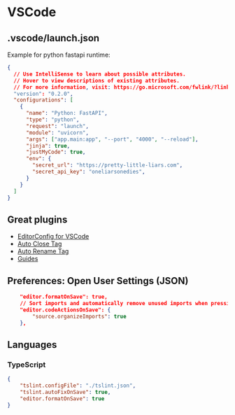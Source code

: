 # VSCode

## .vscode/launch.json
Example for python fastapi runtime:
```json
{
  // Use IntelliSense to learn about possible attributes.
  // Hover to view descriptions of existing attributes.
  // For more information, visit: https://go.microsoft.com/fwlink/?linkid=830387
  "version": "0.2.0",
  "configurations": [
    {
      "name": "Python: FastAPI",
      "type": "python",
      "request": "launch",
      "module": "uvicorn",
      "args": ["app.main:app", "--port", "4000", "--reload"],
      "jinja": true,
      "justMyCode": true,
      "env": {
        "secret_url": "https://pretty-little-liars.com",
        "secret_api_key": "oneliarsonedies",
      }
    }
  ]
}
```

## Great plugins
- [EditorConfig for VSCode](https://marketplace.visualstudio.com/items?itemName=EditorConfig.EditorConfig)
- [Auto Close Tag](https://marketplace.visualstudio.com/items?itemName=formulahendry.auto-close-tag)
- [Auto Rename Tag](https://marketplace.visualstudio.com/items?itemName=formulahendry.auto-rename-tag)
- [Guides](https://marketplace.visualstudio.com/items?itemName=spywhere.guides)


## Preferences: Open User Settings (JSON)
```json
	"editor.formatOnSave": true,
	// Sort imports and automatically remove unused imports when pressing CTRL + S
	"editor.codeActionsOnSave": {
		"source.organizeImports": true
	},
```


## Languages
### TypeScript
```json
{
    "tslint.configFile": "./tslint.json",
    "tslint.autoFixOnSave": true,
    "editor.formatOnSave": true
}
```